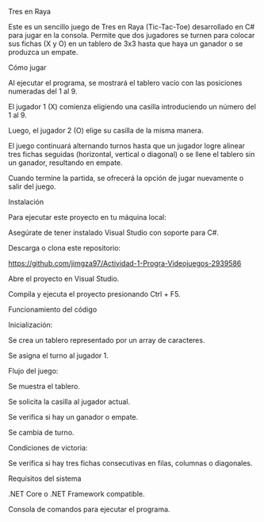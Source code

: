 Tres en Raya

Este es un sencillo juego de Tres en Raya (Tic-Tac-Toe) desarrollado en C# para jugar en la consola. Permite que dos jugadores se turnen para colocar sus fichas (X y O) en un tablero de 3x3 hasta que haya un ganador o se produzca un empate.

Cómo jugar

Al ejecutar el programa, se mostrará el tablero vacío con las posiciones numeradas del 1 al 9.

El jugador 1 (X) comienza eligiendo una casilla introduciendo un número del 1 al 9.

Luego, el jugador 2 (O) elige su casilla de la misma manera.

El juego continuará alternando turnos hasta que un jugador logre alinear tres fichas seguidas (horizontal, vertical o diagonal) o se llene el tablero sin un ganador, resultando en empate.

Cuando termine la partida, se ofrecerá la opción de jugar nuevamente o salir del juego.

Instalación

Para ejecutar este proyecto en tu máquina local:

Asegúrate de tener instalado Visual Studio con soporte para C#.

Descarga o clona este repositorio:

https://github.com/jimgza97/Actividad-1-Progra-Videojuegos-2939586

Abre el proyecto en Visual Studio.

Compila y ejecuta el proyecto presionando Ctrl + F5.

Funcionamiento del código

Inicialización:

Se crea un tablero representado por un array de caracteres.

Se asigna el turno al jugador 1.

Flujo del juego:

Se muestra el tablero.

Se solicita la casilla al jugador actual.

Se verifica si hay un ganador o empate.

Se cambia de turno.

Condiciones de victoria:

Se verifica si hay tres fichas consecutivas en filas, columnas o diagonales.

Requisitos del sistema

.NET Core o .NET Framework compatible.

Consola de comandos para ejecutar el programa.
